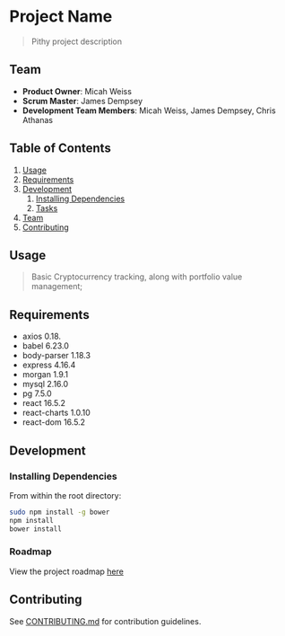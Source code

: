 # Project Name

> Pithy project description

## Team

- **Product Owner**: Micah Weiss
- **Scrum Master**: James Dempsey
- **Development Team Members**: Micah Weiss, James Dempsey, Chris Athanas

## Table of Contents

1. [Usage](#Usage)
1. [Requirements](#requirements)
1. [Development](#development)
   1. [Installing Dependencies](#installing-dependencies)
   1. [Tasks](#tasks)
1. [Team](#team)
1. [Contributing](#contributing)

## Usage

> Basic Cryptocurrency tracking, along with portfolio value management;

## Requirements

- axios 0.18.
- babel 6.23.0
- body-parser 1.18.3
- express 4.16.4
- morgan 1.9.1
- mysql 2.16.0
- pg 7.5.0
- react 16.5.2
- react-charts 1.0.10
- react-dom 16.5.2

## Development

### Installing Dependencies

From within the root directory:

```sh
sudo npm install -g bower
npm install
bower install
```

### Roadmap

View the project roadmap [here](LINK_TO_PROJECT_ISSUES)

## Contributing

See [CONTRIBUTING.md](CONTRIBUTING.md) for contribution guidelines.
